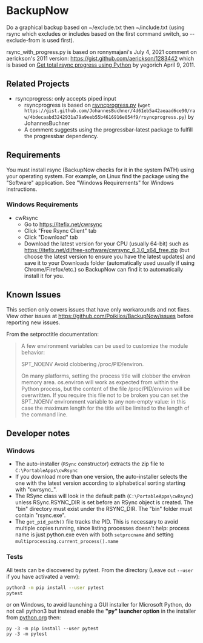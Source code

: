 # BackupNow
Do a graphical backup based on ~/exclude.txt then ~/include.txt (using rsync which excludes or includes based on the first command switch, so --exclude-from is used first).

rsync_with_progress.py is based on ronnymajani's July 4, 2021 comment on aerickson's 2011 version: <https://gist.github.com/aerickson/1283442> which is based on [Get total rsync progress using Python](https://libbits.wordpress.com/2011/04/09/get-total-rsync-progress-using-python/) by yegorich April 9, 2011.


## Related Projects
- rsyncprogress: only accepts piped input
  - rsyncprogress is based on [rsyncprogress.py](https://gist.github.com/JohannesBuchner/4d61eb5a42aeaad6ce90) (`wget https://gist.github.com/JohannesBuchner/4d61eb5a42aeaad6ce90/raw/4bdecaabd3242931a79a9eeb55b4616916e054f9/rsyncprogress.py`) by JohannesBuchner
  - A comment suggests using the progressbar-latest package to fulfill the progressbar dependency.


## Requirements
You must install rsync (BackupNow checks for it in the system PATH) using your operating system. For example, on Linux find the package using the "Software" application. See "Windows Requirements" for Windows instructions.

### Windows Requirements
- cwRsync
  - Go to <https://itefix.net/cwrsync>
  - Click "Free Rsync Client" tab
  - Click "Download" tab
  - Download the latest version for your CPU (usually 64-bit) such as <https://itefix.net/dl/free-software/cwrsync_6.3.0_x64_free.zip> (but choose the latest version to ensure you have the latest updates) and save it to your Downloads folder (automatically used usually if using Chrome/Firefox/etc.) so BackupNow can find it to automatically install it for you.

## Known Issues
This section only covers issues that have only workarounds and not fixes. View other issues at <https://github.com/Poikilos/BackupNow/issues> before reporting new issues.

From the setproctitle documentation:
> A few environment variables can be used to customize the module behavior:
>
> SPT_NOENV
> Avoid clobbering /proc/PID/environ.
>
> On many platforms, setting the process title will clobber the environ
> memory area. os.environ will work as expected from within the Python
> process, but the content of the file /proc/PID/environ will be
> overwritten. If you require this file not to be broken you can set the
> SPT_NOENV environment variable to any non-empty value: in this case the
> maximum length for the title will be limited to the length of the
> command line.



## Developer notes
### Windows
- The auto-installer (`RSync` constructor) extracts the zip file to `C:\PortableApps\cwRsync`
- If you download more than one version, the auto-installer selects the one with the latest version according to alphabetical sorting starting with "cwrsync_".
- The RSync class will look in the default path (`C:\PortableApps\cwRsync`) unless RSync.RSYNC_DIR is set before an RSync object is created. The "bin" directory must exist under the RSYNC_DIR. The "bin" folder must contain "rsync.exe".
- The `get_pid_path()` file tracks the PID. This is necessary to avoid multiple copies running, since listing processes doesn't help: process name is just python.exe even with both `setprocname` and setting `multiprocessing.current_process().name`

### Tests
All tests can be discovered by pytest. From the directory (Leave out `--user` if you have activated a venv):
```bash
python3 -m pip install --user pytest
pytest
```
or on Windows, to avoid launching a GUI installer for Microsoft Python, do not call python3 but instead enable the **"py" launcher option** in the installer from [python.org](https://python.org) then:
```batch
py -3 -m pip install --user pytest
py -3 -m pytest
```